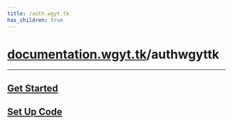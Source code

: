 ```yaml
---
title: /auth.wgyt.tk
has_children: true
---
```

# [documentation.wgyt.tk](https://documentation.wgyt.tk)/authwgyttk
_________________
## [Get Started](/authwgyttk/start)
## [Set Up Code](/authwgyttk/code)
